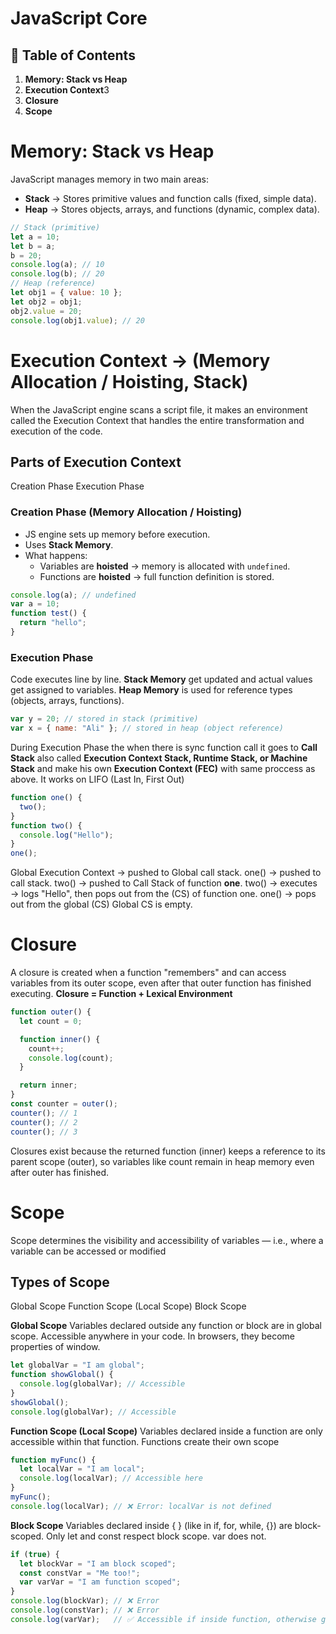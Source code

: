 # **JavaScript Core**

## 📑 Table of Contents

1. **Memory: Stack vs Heap**
2. **Execution Context**3
3. **Closure**
4. **Scope**

# Memory: Stack vs Heap
JavaScript manages memory in two main areas:
- **Stack** → Stores primitive values and function calls (fixed, simple data).
- **Heap** → Stores objects, arrays, and functions (dynamic, complex data).
```js
// Stack (primitive)
let a = 10;
let b = a;
b = 20;
console.log(a); // 10
console.log(b); // 20
// Heap (reference)
let obj1 = { value: 10 };
let obj2 = obj1;
obj2.value = 20;
console.log(obj1.value); // 20
```

# Execution Context -> (Memory Allocation / Hoisting, Stack)
When the JavaScript engine scans a script file, it makes an environment called the Execution Context that handles the entire transformation and execution of the code.

## Parts of Execution Context
Creation Phase
Execution Phase

### Creation Phase (Memory Allocation / Hoisting)
- JS engine sets up memory before execution.
- Uses **Stack Memory**.
- What happens:
  - Variables are **hoisted** → memory is allocated with `undefined`.
  - Functions are **hoisted** → full function definition is stored.
```js
console.log(a); // undefined
var a = 10;
function test() {
  return "hello";
}
```

### Execution Phase
Code executes line by line. **Stack Memory** get updated and actual values get assigned to variables. **Heap Memory** is used for reference types (objects, arrays, functions).
```js
var y = 20; // stored in stack (primitive)
var x = { name: "Ali" }; // stored in heap (object reference)
```
During Execution Phase the when there is sync function call it goes to **Call Stack** also called **Execution Context Stack, Runtime Stack, or Machine Stack** and make his own **Execution Context (FEC)** with same proccess as above. It works on LIFO (Last In, First Out)
```js
function one() {
  two();
}
function two() {
  console.log("Hello");
}
one();
```
Global Execution Context → pushed to Global call stack.
one() → pushed to call stack.
two() → pushed to Call Stack of function **one**.
two() → executes → logs "Hello", then pops out from the (CS) of function one.
one() → pops out from the global (CS)
Global CS is empty.

# Closure
A closure is created when a function "remembers" and can access variables from its outer scope, even after that outer function has finished executing. **Closure = Function + Lexical Environment**
```js
function outer() {
  let count = 0;

  function inner() {
    count++;
    console.log(count);
  }

  return inner;
}
const counter = outer();
counter(); // 1
counter(); // 2
counter(); // 3
```
Closures exist because the returned function (inner) keeps a reference to its parent scope (outer), so variables like count remain in heap memory even after outer has finished.

# Scope
Scope determines the visibility and accessibility of variables — i.e., where a variable can be accessed or modified

## Types of Scope
Global Scope
Function Scope (Local Scope)
Block Scope

**Global Scope**
Variables declared outside any function or block are in global scope. Accessible anywhere in your code. In browsers, they become properties of window.
```js
let globalVar = "I am global";
function showGlobal() {
  console.log(globalVar); // Accessible
}
showGlobal();
console.log(globalVar); // Accessible
```

**Function Scope (Local Scope)**
Variables declared inside a function are only accessible within that function. Functions create their own scope
```js
function myFunc() {
  let localVar = "I am local";
  console.log(localVar); // Accessible here
}
myFunc();
console.log(localVar); // ❌ Error: localVar is not defined
```

**Block Scope**
Variables declared inside { } (like in if, for, while, {}) are block-scoped. Only let and const respect block scope. var does not.
```js
if (true) {
  let blockVar = "I am block scoped";
  const constVar = "Me too!";
  var varVar = "I am function scoped";
}
console.log(blockVar); // ❌ Error
console.log(constVar); // ❌ Error
console.log(varVar);   // ✅ Accessible if inside function, otherwise global
```
